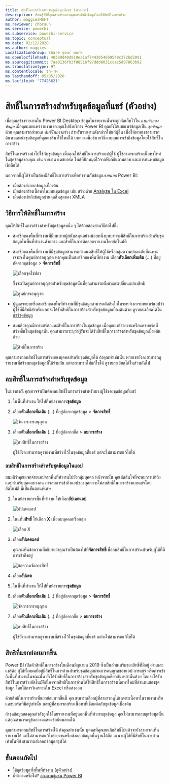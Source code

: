 ```yaml
---
title: สิทธิ์ในการสร้างสำหรับชุดข้อมูลที่แชร์ (ตัวอย่าง)
description: เรียนรู้วิธีที่คุณสามารถควบคุมการเข้าถึงข้อมูลโดยใช้สิทธิ์ในการสร้าง
author: maggiesMSFT
ms.reviewer: chbraun
ms.service: powerbi
ms.subservice: powerbi-service
ms.topic: conceptual
ms.date: 02/12/2020
ms.author: maggies
LocalizationGroup: Share your work
ms.openlocfilehash: 48380d40d819ea1af74430546b9548c372bd2091
ms.sourcegitcommit: 7aa0136f93f88516f97ddd8031ccac5d07863b92
ms.translationtype: HT
ms.contentlocale: th-TH
ms.lasthandoff: 05/05/2020
ms.locfileid: "77426621"
---
```

# <a name="build-permission-for-shared-datasets-preview"></a>สิทธิ์ในการสร้างสำหรับชุดข้อมูลที่แชร์ (ตัวอย่าง)

เมื่อคุณสร้างรายงานใน Power BI Desktop ข้อมูลในรายงานนั้นจะถูกจัดเก็บไว้ใน *แบบจำลองข้อมูล* เมื่อคุณเผยแพร่รายงานของคุณไปยังบริการ Power BI คุณยังได้เผยแพร่ข้อมูลเป็น *ชุดข้อมูล* ด้วย คุณสามารถกำหนด *สิทธิ์ในการสร้าง* สำหรับรายงานดังกล่าวให้แก่ผู้อื่น เพื่อให้พวกเขาสามารถค้นหาและนำชุดข้อมูลที่คุณแชร์มาใช้ใหม่ได้ บทความนี้อธิบายวิธีควบคุมการเข้าถึงข้อมูลโดยใช้สิทธิ์ในการสร้าง

สิทธิ์ในการสร้างนำไปใช้กับชุดข้อมูล เมื่อคุณให้สิทธิ์ในการสร้างแก่ผู้ใช้ ผู้ใช้สามารถสร้างเนื้อหาใหม่ในชุดข้อมูลของคุณ เช่น รายงาน แดชบอร์ด ไทล์ที่ปักหมุดไว้จากฟังก์ชันถามตอบ และการค้นพบข้อมูลเชิงลึกได้ 

นอกจากนี้ผู้ใช้จำเป็นต้องมีสิทธิ์ในการสร้างเพื่อทำงานกับข้อมูล*ภายนอก* Power BI:

- เมื่อต้องส่งออกข้อมูลเบื้องต้น
- เมื่อต้องสร้างเนื้อหาใหม่บนชุดข้อมูล เช่น สร้างด้วย [Analyze ใน Excel](service-analyze-in-excel.md)
- เมื่อต้องเข้าถึงข้อมูลผ่านจุดสิ้นสุดของ XMLA

## <a name="ways-to-give-build-permission"></a>วิธีการให้สิทธิ์ในการสร้าง

คุณให้สิทธิ์ในการสร้างสำหรับชุดข้อมูลหนึ่ง ๆ ได้ด้วยสองสามวิธีต่อไปนี้:

- สมาชิกของพื้นที่ทำงานที่มีบทบาทผู้สนับสนุนอย่างน้อยหนึ่งบทบาทจะมีสิทธิ์ในการสร้างสำหรับชุดข้อมูลในพื้นที่ทำงานดังกล่าว และสิทธิ์ในการคัดลอกรายงานโดยอัตโนมัติ
 
- สมาชิกของพื้นที่ทำงานที่มีชุดข้อมูลสามารถกำหนดสิทธิ์ให้ผู้ใช้หรือกลุ่มความปลอดภัยที่เฉพาะเจาะจงในศูนย์การอนุญาต หากคุณเป็นสมาชิกของพื้นที่ทำงาน เลือก**ตัวเลือกเพิ่มเติม** (...) ที่อยู่ถัดจากชุดข้อมูล > **จัดการสิทธิ์**

    ![เลือกจุดไข่ปลา](media/service-datasets-build-permissions/power-bi-dataset-permissions-new-look.png)

    ซึ่งจะเปิดศูนย์การอนุญาตสำหรับชุดข้อมูลนั้นที่คุณสามารถตั้งค่าและเปลี่ยนแปลงสิทธิ

    ![ศูนย์การอนุญาต](media/service-datasets-build-permissions/power-bi-dataset-remove-permissions-no-callouts.png)

- ผู้ดูแลระบบหรือสมาชิกของพื้นที่ทำงานที่มีชุดข้อมูลสามารถตัดสินใจในระหว่างการเผยแพร่แอปว่าผู้ใช้ที่มีสิทธิสำหรับแอปจะได้รับสิทธิในการสร้างสำหรับชุดข้อมูลเบื้องต้นด้วย ดูรายละเอียดได้ใน[แชร์ชุดข้อมูล](service-datasets-share.md)

- สมมติว่าคุณมีการแชร์ต่อและสิทธิ์ในการสร้างในชุดข้อมูล เมื่อคุณแชร์รายงานหรือแดชบอร์ดที่สร้างขึ้นในชุดข้อมูลนั้น คุณสามารถระบุว่าผู้รับจะได้รับสิทธิ์ในการสร้างสำหรับชุดข้อมูลเบื้องต้นด้วย

    ![สิทธิ์ในการสร้าง](media/service-datasets-build-permissions/power-bi-share-report-allow-users.png)

คุณสามารถลบสิทธิ์ในการสร้างของบุคคลสำหรับชุดข้อมูลได้ ถ้าคุณทำเช่นนั้น พวกเขายังคงสามารถดูรายงานที่สร้างบนชุดข้อมูลที่ใช้ร่วมกัน แต่จะสามารถไม่แก้ไขได้ ดูรายละเอียดได้ในส่วนถัดไป

## <a name="remove-build-permission-for-a-dataset"></a>ลบสิทธิ์ในการสร้างสำหรับชุดข้อมูล

ในบางกรณี คุณอาจจำเป็นต้องลบสิทธิ์ในการสร้างสำหรับบางผู้ใช้ของชุดข้อมูลที่แชร์ 

1. ในพื้นที่ทำงาน ให้ไปที่หน้ารายการ**ชุดข้อมูล** 
1. เลือก**ตัวเลือกเพิ่มเติม** (...) ที่อยู่ถัดจากชุดข้อมูล > **จัดการสิทธิ์**

    ![จัดการการอนุญาต](media/service-datasets-build-permissions/power-bi-dataset-permissions-new-look.png)

1. เลือก**ตัวเลือกเพิ่มเติม** (...) ที่อยู่ถัดจากชื่อ > **ลบการสร้าง**

    ![ลบสิทธิ์ในการสร้าง](media/service-datasets-build-permissions/power-bi-dataset-remove-build-permissions.png)

    ผู้ใช้ยังคงสามารถดูรายงานที่สร้างไว้ในชุดข้อมูลที่แชร์ แต่จะไม่สามารถแก้ไขได้

### <a name="remove-build-permission-for-a-dataset-in-an-app"></a>ลบสิทธิ์ในการสร้างสำหรับชุดข้อมูลในแอป

สมมติว่าคุณแจกจ่ายแอปจากพื้นที่ทำงานไปยังกลุ่มบุคคล หลังจากนั้น คุณตัดสินใจที่จะลบการเข้าถึงแอปสำหรับบุคคลบางคน การลบการเข้าถึงแอปของบุคคลจะไม่ลบสิทธิ์ในการสร้างและแชร์โดยอัตโนมัติ นี่เป็นขั้นตอนพิเศษ 

1. ในหน้ารายการพื้นที่ทำงาน ให้เลือก**อัปเดตแอป** 

    ![อัปเดตแอป](media/service-datasets-build-permissions/power-bi-app-update.png)

1. ในแท็บ**สิทธิ์** ให้เลือก **X** เพื่อลบบุคคลหรือกลุ่ม 

    ![เลือก X](media/service-datasets-build-permissions/power-bi-app-delete-user.png)
1. เลือก**อัปเดตแอป**

    คุณจะเห็นข้อความที่อธิบายว่าคุณจำเป็นต้องไปที่**จัดการสิทธิ์**เพื่อลบสิทธิ์ในการสร้างสำหรับผู้ใช้ที่มีการเข้าถึงอยู่ 

    ![ข้อความจัดการสิทธิ์](media/service-datasets-build-permissions/power-bi-dataset-app-remove-message.png)

1. เลือก**อัปเดต**

1. ในพื้นที่ทำงาน ให้ไปที่หน้ารายการ**ชุดข้อมูล** 
1. เลือก**ตัวเลือกเพิ่มเติม** (...) ที่อยู่ถัดจากชุดข้อมูล > **จัดการสิทธิ์**

    ![จัดการการอนุญาต](media/service-datasets-build-permissions/power-bi-dataset-permissions-new-look.png)

1. เลือก**ตัวเลือกเพิ่มเติม** (...) ที่อยู่ถัดจากชื่อ > **ลบการสร้าง**

    ![ลบสิทธิ์ในการสร้าง](media/service-datasets-build-permissions/power-bi-dataset-remove-build-permissions.png)

    ผู้ใช้ยังคงสามารถดูรายงานที่สร้างไว้ในชุดข้อมูลที่แชร์ แต่จะไม่สามารถแก้ไขได้

## <a name="more-granular-permissions"></a>สิทธิที่แยกย่อยมากขึ้น

Power BI เปิดตัวสิทธิ์ในการสร้างในเดือนมิถุนายน 2019 ซึ่งเป็นส่วนเสริมของสิทธิ์ที่มีอยู่ อ่านและแชร์ต่อ ผู้ใช้ทั้งหมดที่อยู่มีสิทธิ์ในการอ่านสำหรับชุดข้อมูลผ่านการอนุญาตของแอป การแชร์ หรือการเข้าถึงพื้นที่ทำงานในขณะนั้น ยังได้รับสิทธิ์ในการสร้างสำหรับชุดข้อมูลเดียวกันเหล่านั้นด้วย โดยจะได้รับสิทธิในการสร้างอัตโนมัติเนื่องจากสิทธิในการอ่านได้ให้สิทธิในการสร้างเนื้อหาใหม่ที่ด้านบนของชุดข้อมูล โดยใช้การวิเคราะห์ใน Excel หรือส่งออก

ด้วยสิทธิในการสร้างที่แยกย่อยมากขึ้นนี้ คุณสามารถเลือกผู้ที่สามารถดูได้เฉพาะเนื้อหาในรายงานหรือแดชบอร์ดที่มีอยู่เท่านั้น และผู้ที่สามารถสร้างเนื้อหาที่เชื่อมต่อกับชุดข้อมูลเบื้องต้น

ถ้าชุดข้อมูลของคุณกำลังถูกใช้โดยรายงานที่อยู่นอกพื้นที่ทำงานชุดข้อมูล คุณไม่สามารถลบชุดข้อมูลนั้น แต่คุณสามารถดูข้อความแสดงข้อผิดพลาดได้

คุณสามารถลบสิทธิ์ในการสร้างได้ ถ้าคุณทำเช่นนั้น บุคคลที่คุณยกเลิกสิทธิ์ไปแล้วจะยังสามารถเห็นรายงานได้ แต่ไม่สามารถแก้ไขรายงานหรือส่งออกข้อมูลพื้นฐานได้อีก เฉพาะผู้ใช้ที่มีสิทธิ์ในการอ่านเท่านั้นที่ยังสามารถส่งออกข้อมูลสรุปได้ 

## <a name="next-steps"></a>ขั้นตอนถัดไป

- [ใช้ชุดข้อมูลทั้งพื้นที่ทำงาน (ดูตัวอย่าง)](service-datasets-across-workspaces.md)
- มีคำถามหรือไม่? [ลองถามชุมชน Power BI](https://community.powerbi.com/)
